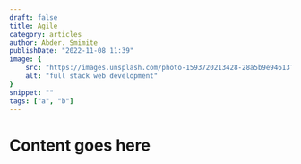 ```yaml
---
draft: false
title: Agile
category: articles
author: Abder. Smimite
publishDate: "2022-11-08 11:39"
image: {
    src: "https://images.unsplash.com/photo-1593720213428-28a5b9e94613?&fit=crop&w=430&h=240",
    alt: "full stack web development"
}
snippet: ""
tags: ["a", "b"]
---
```


# Content goes here